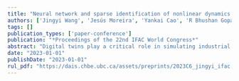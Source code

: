 ```yaml
---
title: "Neural network and sparse identification of nonlinear dynamics integrated algorithm for digital twin identification"
authors: ['Jingyi Wang', 'Jesús Moreira', 'Yankai Cao', 'R Bhushan Gopaluni']
tags: []
publication_types: ['paper-conference']
publication: "*Proceedings of the 22nd IFAC World Congress*"
abstract: "Digital twins play a critical role in simulating industrial manufacturing systems to increase productivity and reduce time spent on troubleshooting. Owing to the complexity of real-world industrial systems, automatic sparse identification has emerged as an attractive approach to perform digital twin modelling. The sparse identification of nonlinear dynamics (SINDy) is a machine learning algorithm that performs feature engineering by generating a model term library and then solves a sparse regression problem between the objective outputs and the generated features. By solving a linear-in-parameter sparse regression problem, SINDy provides automatic discovery of system governing equations. However, the performance of SINDy-based algorithms may decline dramatically when applied to identify complex nonlinear relationships, such as implicit relationships. The substantial number of input variables for a real industrial process may further complicate the modelling procedure. We therefore propose the neural network and SINDy integrated algorithm to automatically select the critical features from a model term library and utilize the neural network to capture the process nonlinearity that cannot be captured by a linear-in-parameter model. SINDy performs feature generation considering both numerical methods and first-principles knowledge, making the proposed algorithm a hybrid system identification approach. A diesel hydrotreating unit case study with 37 input variables is analyzed in this paper to demonstrate the advantages of the proposed algorithm for nonlinear digital twin identification. By combining the advantages from both SINDy and neural networks, the proposed algorithm is able to improve the output prediction accuracy for all the three objectives."
date: "2023-01-01"
publishDate: "2023-01-01"
rul_pdf: "https://dais.chbe.ubc.ca/assets/preprints/2023C6_jingyi_ifac.pdf"
---
```

